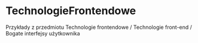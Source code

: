 # TechnologieFrontendowe
Przykłady z przedmiotu Technologie frontendowe / Technologie front-end / Bogate interfejsy użytkownika
